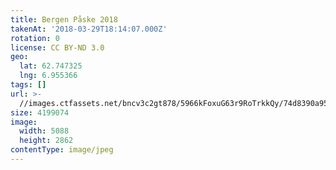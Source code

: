 ```yaml
---
title: Bergen Påske 2018
takenAt: '2018-03-29T18:14:07.000Z'
rotation: 0
license: CC BY-ND 3.0
geo:
  lat: 62.747325
  lng: 6.955366
tags: []
url: >-
  //images.ctfassets.net/bncv3c2gt878/5966kFoxuG63r9RoTrkkQy/74d8390a95547bb8eea0781b8677414f/bergen-pske-2018_27305043728_o
size: 4199074
image:
  width: 5088
  height: 2862
contentType: image/jpeg
---
```


